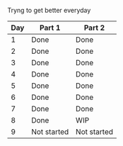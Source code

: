 Tryng to get better everyday

Day|Part 1|Part 2
|-|-|-
1|Done|Done
2|Done|Done
3|Done|Done
4|Done|Done
5|Done|Done
6|Done|Done
7|Done|Done
8|Done|WIP
9|Not started|Not started